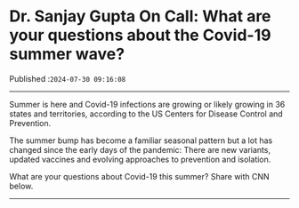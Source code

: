 # Dr. Sanjay Gupta On Call: What are your questions about the Covid-19 summer wave?

Published :`2024-07-30 09:16:08`

---

Summer is here and Covid-19 infections are growing or likely growing in 36 states and territories, according to the US Centers for Disease Control and Prevention.

The summer bump has become a familiar seasonal pattern but a lot has changed since the early days of the pandemic: There are new variants, updated vaccines and evolving approaches to prevention and isolation.

What are your questions about Covid-19 this summer? Share with CNN below.

---

